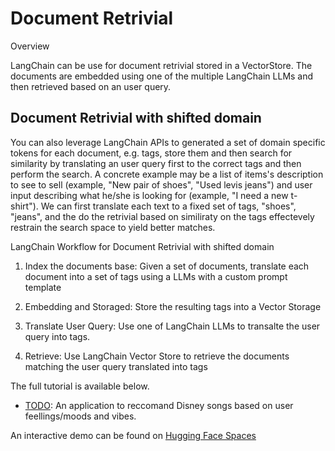 # Document Retrivial

Overview

LangChain can be use for document retrivial stored in a VectorStore. The documents are embedded using one of the multiple LangChain LLMs and then retrieved based on an user query. 

## Document Retrivial with shifted domain

You can also leverage LangChain APIs to generated a set of domain specific tokens for each document, e.g. tags, store them and then search for similarity by translating an user query first to the correct tags and then perform the search. A concrete example may be a list of items's description to see to sell (example, "New pair of shoes", "Used levis jeans") and user input describing what he/she is looking for (example, "I need a new t-shirt"). We can first translate each text to a fixed set of tags, "shoes", "jeans", and the do the retrivial based on similiraty on the tags effectevely restrain the search space to yield better matches.

LangChain Workflow for Document Retrivial with shifted domain

1. Index the documents base: Given a set of documents, translate each document into a set of tags using a LLMs with a custom prompt template

2. Embedding and Storaged: Store the resulting tags into a Vector Storage

3. Translate User Query: Use one of LangChain LLMs to transalte the user query into tags.

4. Retrieve: Use LangChain Vector Store to retrieve the documents matching the user query translated into tags 


The full tutorial is available below.
- [TODO](TODO): An application to reccomand Disney songs based on user feellings/moods and vibes.

An interactive demo can be found on [Hugging Face Spaces](TODO)



